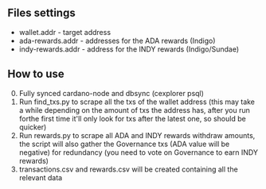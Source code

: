 ## Files settings

* wallet.addr - target address
* ada-rewards.addr - addresses for the ADA rewards (Indigo)
* indy-rewards.addr - address for the INDY rewards (Indigo/Sundae)

## How to use

0. Fully synced cardano-node and dbsync (cexplorer psql)
1. Run find_txs.py to scrape all the txs of the wallet address (this may take a while depending on the amount of txs the address has, after you run forthe first time it'll only look for txs after the latest one, so should be quicker)
2. Run rewards.py to scrape all ADA and INDY rewards withdraw amounts, the script will also gather the Governance txs (ADA value will be negative) for redundancy (you need to vote on Governance to earn INDY rewards)
3. transactions.csv and rewards.csv will be created containing all the relevant data
